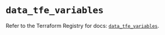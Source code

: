 # `data_tfe_variables`

Refer to the Terraform Registry for docs: [`data_tfe_variables`](https://registry.terraform.io/providers/hashicorp/tfe/0.68.1/docs/data-sources/variables).
